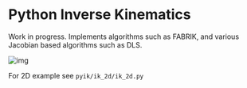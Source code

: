 # Python Inverse Kinematics

Work in progress. Implements algorithms such as FABRIK, and various Jacobian based algorithms such as DLS.

![img](https://chenrongl.github.io/images/profolio12.PNG)

For 2D example see `pyik/ik_2d/ik_2d.py`
